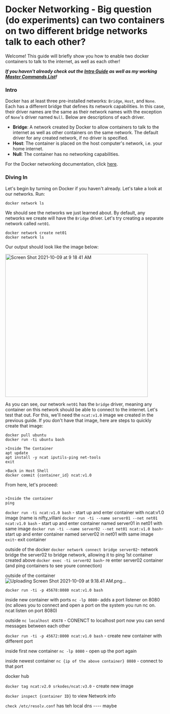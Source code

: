 # Docker Networking - Big question (do experiments) can two containers on two different bridge networks talk to each other?

Welcome! This guide will briefly show you how to enable two docker containers to talk to the internet, as well as each other!

***If you haven't already check out the [Intro Guide](https://github.com/SrKoDes/scripts/blob/main/docker/docker_guide.md) as well as my working [Master Commands List](https://github.com/SrKoDes/scripts/blob/main/docker/docker_commands.md)!***

### Intro

Docker has at least three pre-installed networks: `Bridge`, `Host`, and `None`. Each has a different bridge that defines its network capabilities. In this case, their driver names are the same as their network names with the exception of `None`'s driver named `Null`. Below are descriptions of each driver.
- **Bridge**: A network created by Docker to allow containers to talk to the internet as well as other containers on the same network. The default driver for any created network, if no driver is specified.
- **Host**: The container is placed on the host computer's network, i.e. your home internet.
- **Null**: The container has no networking capabilities.

For the Docker networking documentation, click [here](https://docs.docker.com/network/).

### Diving In

Let's begin by turning on Docker if you haven't already. Let's take a look at our networks. Run:
```
docker network ls
```
We should see the networks we just learned about. By default, any networks we create will have the `Bridge` driver. Let's try creating a separate network called `net01`.
```
docker network create net01
docker network ls
```
Our output should look like the image below:

<img width="449" alt="Screen Shot 2021-10-09 at 9 18 41 AM" src="https://user-images.githubusercontent.com/84875113/136659429-77f6fe43-5656-4b81-8327-5e7d7f0ecb22.png">

As you can see, our network `net01` has the `bridge` driver, meaning any container on this network should be able to connect to the internet. Let's test that out. For this, we'll need the `ncat:v1.0` image we created in the previous guide. If you don't have that image, here are steps to quickly create that image:
```
docker pull ubuntu
docker run -ti ubuntu bash

>Inside The Container
apt update
apt install -y ncat iputils-ping net-tools
exit

>Back in Host Shell
docker commit {container_id} ncat:v1.0
```
From here, let's proceed:
```docker run -ti --name server01 --net net01 ncat:v1.0 bash

>Inside the container
ping
```

`docker run -ti ncat:v1.0 bash` - start up and enter container with ncat:v1.0 image (name is nifty_villani
`docker run -ti --name server01 --net net01 ncat:v1.0 bash` - start up and enter container named server01 in net01 with same image
`docker run -ti --name server02 --net net01 ncat:v1.0 bash`- start up and enter container named server02 in net01 with same image
`exit`- exit container

outside of the docker
`docker network connect bridge server02`- network bridge the server02 to bridge network, allowing it to ping 1st container created above
`docker exec -ti server02 bash`- re enter server02 container (and ping containers to see youre connection)

outside of the container![Uploading Screen Shot 2021-10-09 at 9.18.41 AM.png…]()

`docker run -ti -p 45678:8080 ncat:v1.0 bash`


inside new container with ports
`nc -lp 8080`- adds a port listener on 8080 (nc allows you to connect and open a port on the system you run nc on. ncat listen on port 8080)

outside
`nc localhost 45678` - CONENCT to localhost port now you can send messages between each other


`docker run -ti -p 45672:8000 ncat:v1.0 bash` - create new container with different port

inside first new container
`nc -lp 8080` - open up the port again

inside newest container
`nc {ip of the above container} 8080` - connect to that port


docker hub

`docker tag ncat:v2.0 srkodes/ncat:v3.0` - create new image


`docker inspect {container ID}` to view Network info

`check /etc/resolv.conf` has teh local dns ---- maybe
